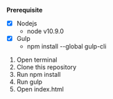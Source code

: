 **Prerequisite**
* [x] Nodejs
    * node v10.9.0
* [x] Gulp
    * npm install --global gulp-cli


1. Open terminal
2. Clone this repository
3. Run npm install
4. Run gulp
5. Open index.html